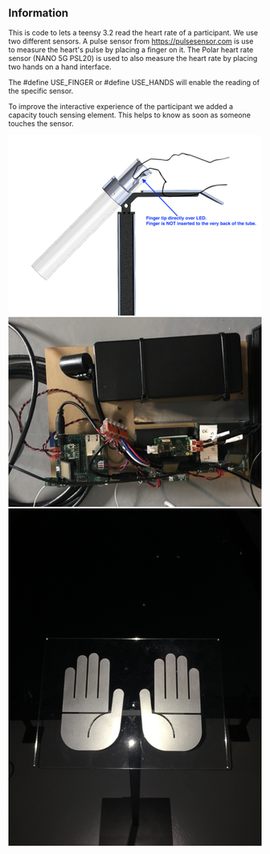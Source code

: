 ## Information
This is code to lets a teensy 3.2 read the heart rate of a participant.
We use two different sensors. 
A pulse sensor from https://pulsesensor.com is use to measure the heart's pulse by placing a finger on it. 
The Polar heart rate sensor (NANO 5G PSL20) is used to also measure the heart rate by placing two hands on a hand interface.

The #define USE_FINGER or #define USE_HANDS will enable the reading of the specific sensor.

To improve the interactive experience of the participant we added a capacity touch sensing element. This helps to know as soon as someone touches the sensor.


![](https://github.com/antimodular/PulseTank_osc/blob/feature_backAtStudio/images/finger%20sensor%20instruction-01%20arrows.jpg)
![](https://github.com/antimodular/PulseTank_osc/blob/feature_backAtStudio/images/hand%20sensor%20electronics.jpg)
![](https://github.com/antimodular/PulseTank_osc/blob/feature_backAtStudio/images/hand_sensor.jpg)


